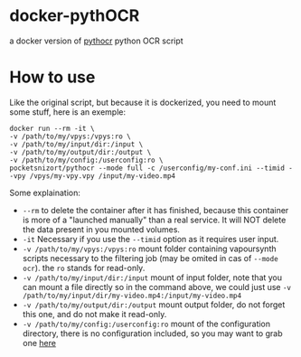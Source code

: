 # docker-pythOCR
a docker version of [pythocr](https://github.com/pocketsnizort/pythOCR) python OCR script


How to use
==========

Like the original script, but because it is dockerized, you need to mount some stuff, here is an exemple:

```
docker run --rm -it \
-v /path/to/my/vpys:/vpys:ro \
-v /path/to/my/input/dir:/input \
-v /path/to/my/output/dir:/output \
-v /path/to/my/config:/userconfig:ro \
pocketsnizort/pythocr --mode full -c /userconfig/my-conf.ini --timid --vpy /vpys/my-vpy.vpy /input/my-video.mp4
```

Some explaination:
- `--rm` to delete the container after it has finished, because this container is more of a "launched manually" than a real service. It will NOT delete the data present in you mounted volumes.
- `-it` Necessary if you use the `--timid` option as it requires user input.
- `-v /path/to/my/vpys:/vpys:ro` mount folder containing vapoursynth scripts necessary to the filtering job (may be omited in cas of `--mode ocr`). the `ro` stands for read-only.
- `-v /path/to/my/input/dir:/input` mount of input folder, note that you can mount a file directly so in the command above, we could just use `-v /path/to/my/input/dir/my-video.mp4:/input/my-video.mp4`
- `-v /path/to/my/output/dir:/output` mount output folder, do not forget this one, and do not make it read-only.
- `-v /path/to/my/config:/userconfig:ro` mount of the configuration directory, there is no configuration included, so you may want to grab one [here](https://github.com/pocketsnizort/pythOCR/tree/master/config)